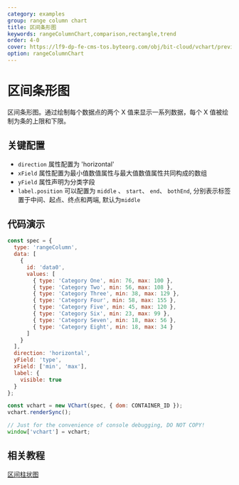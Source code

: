 ```yaml
---
category: examples
group: range column chart
title: 区间条形图
keywords: rangeColumnChart,comparison,rectangle,trend
order: 4-0
cover: https://lf9-dp-fe-cms-tos.byteorg.com/obj/bit-cloud/vchart/preview/range-column-chart/range-bar.png
option: rangeColumnChart
---
```


# 区间条形图

区间条形图。通过绘制每个数据点的两个 X 值来显示一系列数据，每个 X 值被绘制为条的上限和下限。

## 关键配置

- `direction` 属性配置为 'horizontal'
- `xField` 属性配置为最小值数值属性与最大值数值属性共同构成的数组
- `yField` 属性声明为分类字段
- `label.position` 可以配置为 `middle` 、 `start`、 `end`、 `bothEnd`, 分别表示标签置于中间、起点、终点和两端, 默认为`middle`

## 代码演示

```javascript livedemo
const spec = {
  type: 'rangeColumn',
  data: [
    {
      id: 'data0',
      values: [
        { type: 'Category One', min: 76, max: 100 },
        { type: 'Category Two', min: 56, max: 108 },
        { type: 'Category Three', min: 38, max: 129 },
        { type: 'Category Four', min: 58, max: 155 },
        { type: 'Category Five', min: 45, max: 120 },
        { type: 'Category Six', min: 23, max: 99 },
        { type: 'Category Seven', min: 18, max: 56 },
        { type: 'Category Eight', min: 18, max: 34 }
      ]
    }
  ],
  direction: 'horizontal',
  yField: 'type',
  xField: ['min', 'max'],
  label: {
    visible: true
  }
};

const vchart = new VChart(spec, { dom: CONTAINER_ID });
vchart.renderSync();

// Just for the convenience of console debugging, DO NOT COPY!
window['vchart'] = vchart;
```

## 相关教程

[区间柱状图](link)
